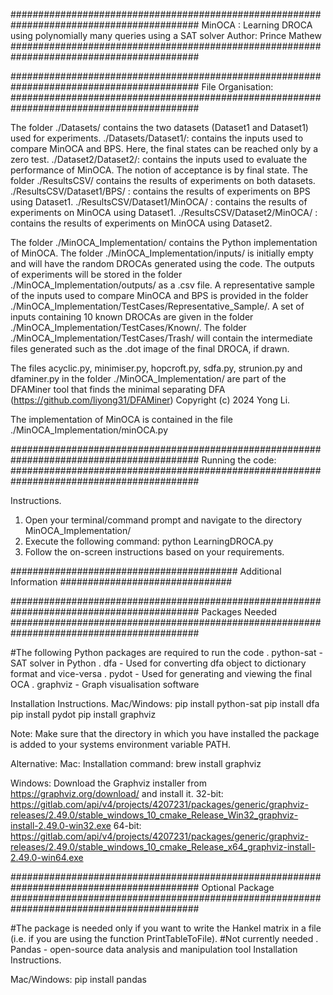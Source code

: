 ##########################################################################################
MinOCA : Learning DROCA using polynomially many queries using a SAT solver
Author: Prince Mathew
##########################################################################################

##########################################################################################
File Organisation:
##########################################################################################

The folder ./Datasets/ contains the two datasets (Dataset1 and Dataset1) used for experiments.
	./Datasets/Dataset1/: contains the inputs used to compare MinOCA and BPS. Here, the final states can be reached only by a zero test.
	./Dataset2/Dataset2/: contains the inputs used to evaluate the performance of MinOCA. The notion of acceptance is by final state.
The folder ./ResultsCSV/ contains the results of experiments on both datasets.
	./ResultsCSV/Dataset1/BPS/ : contains the results of experiments on BPS using Dataset1.
	./ResultsCSV/Dataset1/MinOCA/ : contains the results of experiments on MinOCA using Dataset1.
	./ResultsCSV/Dataset2/MinOCA/ : contains the results of experiments on MinOCA using Dataset2.

The folder ./MinOCA_Implementation/ contains the Python implementation of MinOCA.
The folder ./MinOCA_Implementation/inputs/ is initially empty and will have the random DROCAs generated using the code.
The outputs of experiments will be stored in the folder ./MinOCA_Implementation/outputs/ as a .csv file.
A representative sample of the inputs used to compare MinOCA and BPS is provided in the folder ./MinOCA_Implementation/TestCases/Representative_Sample/.
A set of inputs containing 10 known DROCAs are given in the folder ./MinOCA_Implementation/TestCases/Known/.
The folder ./MinOCA_Implementation/TestCases/Trash/ will contain the intermediate files generated such as the .dot image of the final DROCA, if drawn. 

The files acyclic.py, minimiser.py, hopcroft.py, sdfa.py, strunion.py and dfaminer.py in the folder ./MinOCA_Implementation/ are part of the DFAMiner tool that finds the minimal separating DFA (https://github.com/liyong31/DFAMiner) Copyright (c) 2024 Yong Li.


The implementation of MinOCA is contained in the file ./MinOCA_Implementation/minOCA.py

##########################################################################################
Running the code:
##########################################################################################

Instructions.
1. Open your terminal/command prompt and navigate to the directory MinOCA_Implementation/
2. Execute the following command: python LearningDROCA.py
3. Follow the on-screen instructions based on your requirements.
 

######################################### Additional Information ###############################

##########################################################################################
					  				Packages Needed
##########################################################################################

#The following Python packages are required to run the code
. python-sat - SAT solver in Python
. dfa - Used for converting dfa object to dictionary format and vice-versa
. pydot - Used for generating and viewing the final OCA
. graphviz - Graph visualisation software 

Installation Instructions.
Mac/Windows:
pip install python-sat
pip install dfa
pip install pydot
pip install graphviz


Note: Make sure that the directory in which you have installed the package is added to your systems environment variable PATH.

Alternative:
Mac:
Installation command: brew install graphviz

Windows:
Download the Graphviz installer from https://graphviz.org/download/ and install it.
32-bit: https://gitlab.com/api/v4/projects/4207231/packages/generic/graphviz-releases/2.49.0/stable_windows_10_cmake_Release_Win32_graphviz-install-2.49.0-win32.exe
64-bit: https://gitlab.com/api/v4/projects/4207231/packages/generic/graphviz-releases/2.49.0/stable_windows_10_cmake_Release_x64_graphviz-install-2.49.0-win64.exe

##########################################################################################
								  Optional Package
##########################################################################################

					
#The package is needed only if you want to write the Hankel matrix in a file (i.e. if you are using the function PrintTableToFile).
#Not currently needed
. Pandas - open-source data analysis and manipulation tool
Installation Instructions.

Mac/Windows:
pip install pandas

